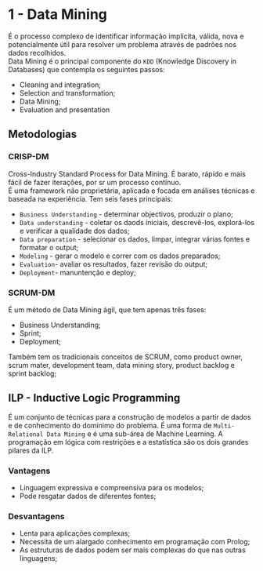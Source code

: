 # 1 - Data Mining

É o processo complexo de identificar informação implícita, válida, nova e potencialmente útil para resolver um problema através de padrões nos dados recolhidos. <br>
Data Mining é o principal componente do `KDD` (Knowledge Discovery in Databases) que contempla os seguintes passos:

- Cleaning and integration;
- Selection and transformation;
- Data Mining;
- Evaluation and presentation

## Metodologias

### CRISP-DM

Cross-Industry Standard Process for Data Mining. É barato, rápido e mais fácil de fazer iterações, por sr um processo contínuo. <br>
É uma framework não proprietária, aplicada e focada em análises técnicas e baseada na experiência. Tem seis fases principais:

- `Business Understanding` - determinar objectivos, produzir o plano;
- `Data understanding` - coletar os daods iniciais, descrevê-los, explorá-los e verificar a qualidade dos dados;
- `Data preparation` - selecionar os dados, limpar, integrar várias fontes e formatar o output;
- `Modeling` - gerar o modelo e correr com os dados preparados;
- `Evaluation`- avaliar os resultados, fazer revisão do output;
- `Deployment`- manuntenção e deploy;

### SCRUM-DM

É um método de Data Mining ágil, que tem apenas três fases:

- Business Understanding;
- Sprint;
- Deployment;

Também tem os tradicionais conceitos de SCRUM, como product owner, scrum mater, development team, data mining story, product backlog e sprint backlog;

## ILP - Inductive Logic Programming

É um conjunto de técnicas para a construção de modelos a partir de dados e de conhecimento do domínimo do problema. É uma forma de `Multi-Relational Data Mining` e é uma sub-área de Machine Learning. A programação em lógica com restrições e a estatística são os dois grandes pilares da ILP.

### Vantagens

- Linguagem expressiva e compreensiva para os modelos;
- Pode resgatar dados de diferentes fontes;

### Desvantagens

- Lenta para aplicações complexas;
- Necessita de um alargado conhecimento em programação com Prolog;
- As estruturas de dados podem ser mais complexas do que nas outras linguagens;